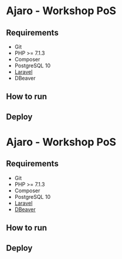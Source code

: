 # Ajaro - Workshop PoS

## Requirements

* Git
* PHP >= 7.1.3
* Composer
* PostgreSQL 10
* [Laravel](https://laravel.com/docs/5.8/)
* DBeaver

## How to run

## Deploy
# Ajaro - Workshop PoS

## Requirements

* Git
* PHP >= 7.1.3
* Composer
* PostgreSQL 10
* [Laravel](https://laravel.com/docs/5.8/)
* [DBeaver](https://dbeaver.io/)

## How to run



## Deploy
